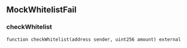 ## MockWhitelistFail

### checkWhitelist

```solidity
function checkWhitelist(address sender, uint256 amount) external
```
